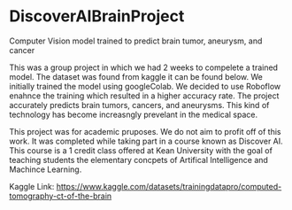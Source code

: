 # DiscoverAIBrainProject
Computer Vision model trained to predict brain tumor, aneurysm, and cancer

This was a group project in which we had 2 weeks to compelete a trained model. The dataset was found from kaggle it can be found below. We initially trained the model using googleColab. We decided to use Roboflow enahnce the training which resulted in a higher accuracy rate. The project accurately predicts brain tumors, cancers, and aneurysms. This kind of technology has become increasngly prevelant in the medical space. 

This project was for academic pruposes. We do not aim to profit off of this work. It was completed while taking part in a course known as Discover AI. This course is a 1 credit class offered at Kean University with the goal of teaching students the elementary concpets of Artifical Intelligence and Machince Learning. 

Kaggle Link: https://www.kaggle.com/datasets/trainingdatapro/computed-tomography-ct-of-the-brain
